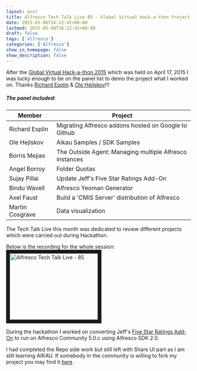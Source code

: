 ```yaml
---
layout: post
title: Alfresco Tech Talk Live 85 - Global Virtual Hack-a-thon Project Demos
date: 2015-05-06T16:22:42+08:00
lastmod: 2015-05-06T16:22:42+08:00
draft: false
tags: ['alfresco']
categories: ['Alfresco']
show_in_homepage: false
show_description: false
---
```

After the [Global Virtual Hack-a-thon 2015](https://wiki.alfresco.com/wiki/Projects_and_Teams_Global_Virtual_Hack-a-thon_2015) which was held on April 17, 2015 I was lucky enough to be on the panel list to demo the project what I worked on. Thanks [Richard Esplin](https://twitter.com/esplinr) & [Ole Hejlskov](https://twitter.com/OleHejlskov)!!!

##### The panel included:

 Member                | Project
 --------------------- | -------
 Richard Esplin        | Migrating Alfresco addons hosted on Google to Github         
 Ole Hejlskov          | Aikau Samples / SDK Samples
 Borris Mejias         | The Outside Agent: Managing multiple Alfresco instances
 Angel Borroy          | Folder Quotas
 Sujay Pillai          | Update Jeff's Five Star Ratings Add-On
 Bindu Wavell          | Alfresco Yeoman Generator
 Axel Faust            | Build a 'CMIS Server' distribution of Alfresco
 Martin Cosgrave       | Data visualization

The Tech Talk Live this month was dedicated to review different projects which were carried out during Hackathon.

Below is the recording for the whole session: <br>
<a href="http://www.youtube.com/watch?feature=player_embedded&v=qz2LoVCU8Go
" target="_blank"><img src="http://img.youtube.com/vi/qz2LoVCU8Go/0.jpg" 
alt="Alfresco Tech Talk Live - 85" width="240" height="180" border="10" /></a>

During the hackathon I worked on converting Jeff's [Five Star Ratings Add-On](https://github.com/jpotts/alfresco-fivestar-ratings) to run on Alfresco Community 5.0.c using Alfresco SDK 2.0.

I had completed the Repo side work but still left with Share UI part as I am still learning AIKAU. If somebody in the community is willing to fork my project you may find it [here](https://github.com/sujaypillai/alfresco-fivestar-ratings) .
